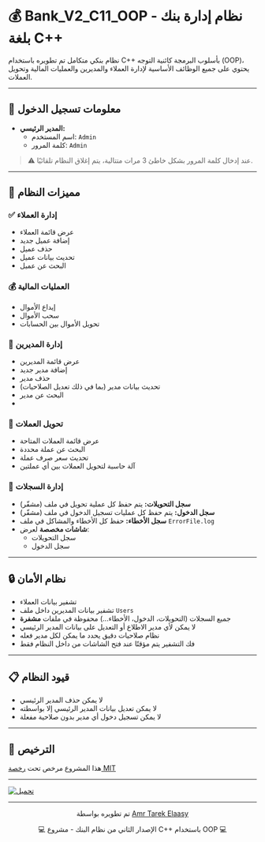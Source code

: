 # 💰 Bank_V2_C11_OOP - نظام إدارة بنك بلغة C++

نظام بنكي متكامل تم تطويره باستخدام C++ بأسلوب البرمجة كائنية التوجه (OOP)، يحتوي على جميع الوظائف الأساسية لإدارة العملاء والمديرين والعمليات المالية وتحويل العملات.

---

## 🔐 معلومات تسجيل الدخول

- **المدير الرئيسي:**
  - اسم المستخدم: `Admin`
  - كلمة المرور: `Admin`

> ⚠️ عند إدخال كلمة المرور بشكل خاطئ 3 مرات متتالية، يتم إغلاق النظام تلقائيًا.

---

## 🌟 مميزات النظام

### ✅ إدارة العملاء
- عرض قائمة العملاء
- إضافة عميل جديد
- حذف عميل
- تحديث بيانات عميل
- البحث عن عميل

### 💰 العمليات المالية
- إيداع الأموال
- سحب الأموال
- تحويل الأموال بين الحسابات

### 👥 إدارة المديرين
- عرض قائمة المديرين
- إضافة مدير جديد
- حذف مدير
- تحديث بيانات مدير (بما في ذلك تعديل الصلاحيات)
- البحث عن مدير
- 
### 💱 تحويل العملات 
- عرض قائمة العملات المتاحة
- البحث عن عملة محددة
- تحديث سعر صرف عملة
- آلة حاسبة لتحويل العملات بين أي عملتين

### 🧾 إدارة السجلات
- **سجل التحويلات:** يتم حفظ كل عملية تحويل في ملف (مشفّر)
- **سجل الدخول:** يتم حفظ كل عمليات تسجيل الدخول  في ملف (مشفّر)
- **سجل الأخطاء:** حفظ كل الأخطاء والمشاكل في ملف `ErrorFile.log`
- **شاشات مخصصة** لعرض:
  - سجل التحويلات
  - سجل الدخول

---

## 🔒 نظام الأمان

- تشفير بيانات العملاء
- تشفير بيانات المديرين داخل ملف `Users`
- جميع السجلات (التحويلات، الدخول، الأخطاء...) محفوظة في ملفات **مشفرة**
- لا يمكن لأي مدير الاطلاع أو التعديل على بيانات المدير الرئيسي
- نظام صلاحيات دقيق يحدد ما يمكن لكل مدير فعله
- فك التشفير يتم مؤقتًا عند فتح الشاشات من داخل النظام فقط

---

## 📋 قيود النظام

- لا يمكن حذف المدير الرئيسي
- لا يمكن تعديل بيانات المدير الرئيسي إلا بواسطته
- لا يمكن تسجيل دخول أي مدير بدون صلاحية مفعلة

---

## 📄 الترخيص

هذا المشروع مرخص تحت [رخصة MIT](LICENSE)

---
[![تحميل](https://img.shields.io/badge/تحميل%20ملف%20BankSystem--V2.zip-أزرق?style=for-the-badge&logo=github)](https://github.com/AmrTarekElaasy/Bank_V2_C11_OOP/raw/master/BankSystem_V2.zip)

---
<div align="center">
  <p>تم تطويره بواسطة <a href="https://github.com/AmrTarekElaasy">Amr Tarek Elaasy</a></p>
  <p>💻 الإصدار الثاني من نظام البنك - مشروع C++ باستخدام OOP 💻</p>
</div>
